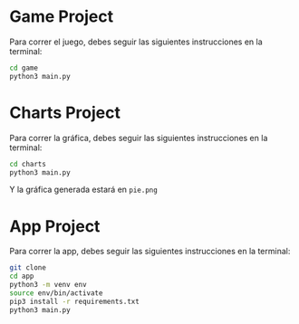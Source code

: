 # Game Project

Para correr el juego, debes seguir las siguientes instrucciones en la terminal:

```sh
cd game
python3 main.py
```

# Charts Project

Para correr la gráfica, debes seguir las siguientes instrucciones en la terminal:

```sh
cd charts
python3 main.py
```

Y la gráfica generada estará en `pie.png`

# App Project

Para correr la app, debes seguir las siguientes instrucciones en la terminal:

```sh
git clone
cd app
python3 -m venv env
source env/bin/activate
pip3 install -r requirements.txt
python3 main.py
```
